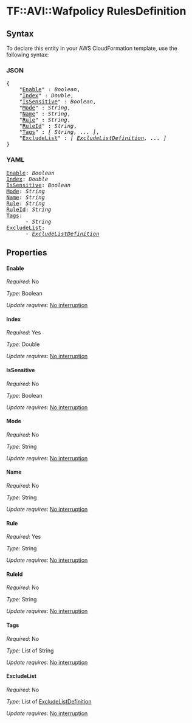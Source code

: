 # TF::AVI::Wafpolicy RulesDefinition

## Syntax

To declare this entity in your AWS CloudFormation template, use the following syntax:

### JSON

<pre>
{
    "<a href="#enable" title="Enable">Enable</a>" : <i>Boolean</i>,
    "<a href="#index" title="Index">Index</a>" : <i>Double</i>,
    "<a href="#issensitive" title="IsSensitive">IsSensitive</a>" : <i>Boolean</i>,
    "<a href="#mode" title="Mode">Mode</a>" : <i>String</i>,
    "<a href="#name" title="Name">Name</a>" : <i>String</i>,
    "<a href="#rule" title="Rule">Rule</a>" : <i>String</i>,
    "<a href="#ruleid" title="RuleId">RuleId</a>" : <i>String</i>,
    "<a href="#tags" title="Tags">Tags</a>" : <i>[ String, ... ]</i>,
    "<a href="#excludelist" title="ExcludeList">ExcludeList</a>" : <i>[ <a href="excludelistdefinition.md">ExcludeListDefinition</a>, ... ]</i>
}
</pre>

### YAML

<pre>
<a href="#enable" title="Enable">Enable</a>: <i>Boolean</i>
<a href="#index" title="Index">Index</a>: <i>Double</i>
<a href="#issensitive" title="IsSensitive">IsSensitive</a>: <i>Boolean</i>
<a href="#mode" title="Mode">Mode</a>: <i>String</i>
<a href="#name" title="Name">Name</a>: <i>String</i>
<a href="#rule" title="Rule">Rule</a>: <i>String</i>
<a href="#ruleid" title="RuleId">RuleId</a>: <i>String</i>
<a href="#tags" title="Tags">Tags</a>: <i>
      - String</i>
<a href="#excludelist" title="ExcludeList">ExcludeList</a>: <i>
      - <a href="excludelistdefinition.md">ExcludeListDefinition</a></i>
</pre>

## Properties

#### Enable

_Required_: No

_Type_: Boolean

_Update requires_: [No interruption](https://docs.aws.amazon.com/AWSCloudFormation/latest/UserGuide/using-cfn-updating-stacks-update-behaviors.html#update-no-interrupt)

#### Index

_Required_: Yes

_Type_: Double

_Update requires_: [No interruption](https://docs.aws.amazon.com/AWSCloudFormation/latest/UserGuide/using-cfn-updating-stacks-update-behaviors.html#update-no-interrupt)

#### IsSensitive

_Required_: No

_Type_: Boolean

_Update requires_: [No interruption](https://docs.aws.amazon.com/AWSCloudFormation/latest/UserGuide/using-cfn-updating-stacks-update-behaviors.html#update-no-interrupt)

#### Mode

_Required_: No

_Type_: String

_Update requires_: [No interruption](https://docs.aws.amazon.com/AWSCloudFormation/latest/UserGuide/using-cfn-updating-stacks-update-behaviors.html#update-no-interrupt)

#### Name

_Required_: No

_Type_: String

_Update requires_: [No interruption](https://docs.aws.amazon.com/AWSCloudFormation/latest/UserGuide/using-cfn-updating-stacks-update-behaviors.html#update-no-interrupt)

#### Rule

_Required_: Yes

_Type_: String

_Update requires_: [No interruption](https://docs.aws.amazon.com/AWSCloudFormation/latest/UserGuide/using-cfn-updating-stacks-update-behaviors.html#update-no-interrupt)

#### RuleId

_Required_: No

_Type_: String

_Update requires_: [No interruption](https://docs.aws.amazon.com/AWSCloudFormation/latest/UserGuide/using-cfn-updating-stacks-update-behaviors.html#update-no-interrupt)

#### Tags

_Required_: No

_Type_: List of String

_Update requires_: [No interruption](https://docs.aws.amazon.com/AWSCloudFormation/latest/UserGuide/using-cfn-updating-stacks-update-behaviors.html#update-no-interrupt)

#### ExcludeList

_Required_: No

_Type_: List of <a href="excludelistdefinition.md">ExcludeListDefinition</a>

_Update requires_: [No interruption](https://docs.aws.amazon.com/AWSCloudFormation/latest/UserGuide/using-cfn-updating-stacks-update-behaviors.html#update-no-interrupt)

